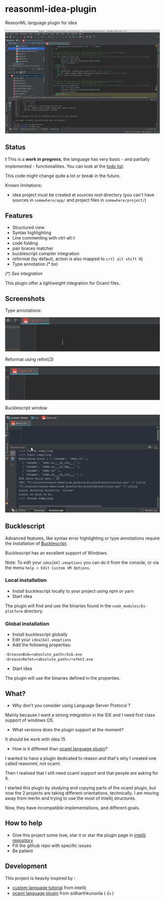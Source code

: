 # reasonml-idea-plugin
ReasonML language plugin for idea

![screenshot](screenshot.png)

## Status

:exclamation: This is a **work in progress**, the language has very basic - and partially implemented - functionalities.
You can look at the [todo list](TODO.md).

This code might change quite a lot or break in the future.

Known limitations:
- idea project must be created at sources root directory (you can't have sources in `somewhere/app/` and project files in `somewhere/project/`)

## Features

- Structured view
- Syntax highlighting
- Line commenting with ctrl-alt-l
- code folding
- pair braces matcher
- bucklescript compiler integration
- reformat (by default, action is also mapped to `crtl alt shift R`)
- Type annotation (* bs)

_(*) See integration_

This plugin offer a lightweight integration for Ocaml files.

## Screenshots

Type annotations:

![type](docs/type.gif)

Reformat using refmt(3)

![refmt](docs/refmt.gif)

Bucklescript window

![bsb](docs/bsb.gif)

## Bucklescript

Advanced features, like syntax error highlighting or type annotations require the installation of [Bucklescript](https://bucklescript.github.io/).

Bucklescript has an excellent support of Windows. 

Note: To edit your `idea[64].vmoptions` you can do it from the console, 
or via the menu `help > Edit Custom VM Options`. 

### Local installation

- Install bucklescript locally to your project using npm or yarn
- Start idea 

The plugin will find and use the binaries found in the `node_modules/bs-platform` directory.

### Global installation

- Install bucklescript globally
- Edit your `idea[64].vmoptions`
- Add the following properties:
```properties
-DreasonBsb=<absolute_path>/bsb.exe
-DreasonRefmt=<absolute_path>/refmt3.exe
```
- Start idea

The plugin will use the binaries defined in the properties.

## What?

- Why don't you consider using Language Server Protocol ?

Mainly because I want a strong integration in the IDE and I need first class support of windows OS.

- What versions does the plugin support at the moment?

It should be work with idea 15

- How is it different than [ocaml language plugin](https://github.com/sidharthkuruvila/ocaml-ide)?

I wanted to have a plugin dedicated to reason and that's why I created one called reasonml, not ocaml. 

Then I realised that I still need ocaml support and that people are asking for it.

I started this plugin by studying and copying parts of the ocaml plugin, but now the 2 projects are taking different orientations, technically. 
I am moving away from merlin and trying to use the most of Intellij structures. 

Now, they have incompatible implementations, and different goals. 

## How to help

- Give this project some love, star it or star the plugin page in [intellij repository](https://plugins.jetbrains.com/plugin/9440-reasonml-language-plugin)
- Fill the github repo with specific issues
- Be patient

## Development

This project is heavily inspired by :
- [custom language tutorial](http://www.jetbrains.org/intellij/sdk/docs/tutorials/custom_language_support_tutorial.html) from intellij
- [ocaml language plugin](https://github.com/sidharthkuruvila/ocaml-ide) from sidharthkuruvila ( :+1: )

